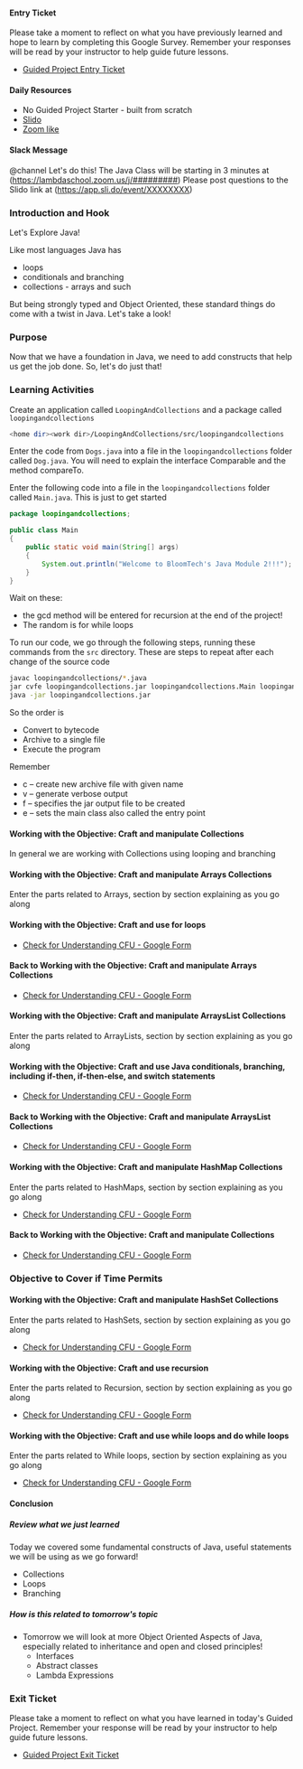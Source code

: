 #### Entry Ticket

Please take a moment to reflect on what you have previously learned and hope to learn by completing this Google Survey. Remember your responses will be read by your instructor to help guide future lessons.

* [Guided Project Entry Ticket](https://forms.gle/8aHTWdz7u87sbxR46)

#### Daily Resources

* No Guided Project Starter - built from scratch
* [Slido](https://app.sli.do/event/XXXXXXXX)
* [Zoom like](https://lambdaschool.zoom.us/j/#########)

#### Slack Message

@channel
Let's do this! The Java Class will be starting in 3 minutes at (https://lambdaschool.zoom.us/j/#########)
Please post questions to the Slido link at (https://app.sli.do/event/XXXXXXXX)

### Introduction and Hook

Let's Explore Java!

Like most languages Java has

* loops
* conditionals and branching
* collections - arrays and such

But being strongly typed and Object Oriented, these standard things do come with a twist in Java. Let's take a look!

### Purpose

Now that we have a foundation in Java, we need to add constructs that help us get the job done. So, let's do just that!

### Learning Activities

Create an application called `LoopingAndCollections` and a package called `loopingandcollections`

```BASH
<home dir><work dir>/LoopingAndCollections/src/loopingandcollections
```

Enter the code from `Dogs.java` into a file in the `loopingandcollections` folder called `Dog.java`. You will need to explain the interface Comparable and the method compareTo.

Enter the following code into a file in the `loopingandcollections` folder called `Main.java`. This is just to get started

```JAVA
package loopingandcollections;

public class Main
{
    public static void main(String[] args)
    {
        System.out.println("Welcome to BloomTech's Java Module 2!!!");
    }
}
```

Wait on these:

* the gcd method will be entered for recursion at the end of the project!
* The random is for while loops

To run our code, we go through the following steps, running these commands from the `src` directory. These are steps to repeat after each change of the source code

```BASH
javac loopingandcollections/*.java
jar cvfe loopingandcollections.jar loopingandcollections.Main loopingandcollections/*.class
java -jar loopingandcollections.jar
```

So the order is

* Convert to bytecode
* Archive to a single file
* Execute the program

Remember

* c – create new archive file with given name
* v – generate verbose output
* f – specifies the jar output file to be created
* e – sets the main class also called the entry point

#### Working with the Objective: Craft and manipulate Collections

In general we are working with Collections using looping and branching

#### Working with the Objective: Craft and manipulate Arrays Collections

Enter the parts related to Arrays, section by section explaining as you go along

#### Working with the Objective: Craft and use for loops

* [Check for Understanding CFU - Google Form](https://forms.gle/uFzpchZqvYdfJ7jD6)

#### Back to Working with the Objective: Craft and manipulate Arrays Collections

* [Check for Understanding CFU - Google Form](https://forms.gle/XhB5SLukUYSqossC9)

#### Working with the Objective: Craft and manipulate ArraysList Collections

Enter the parts related to ArrayLists, section by section explaining as you go along

#### Working with the Objective: Craft and use Java conditionals, branching, including if-then, if-then-else, and switch statements

* [Check for Understanding CFU - Google Form](https://forms.gle/CUpLfVmD7NQcSSCB6)

#### Back to Working with the Objective: Craft and manipulate ArraysList Collections

* [Check for Understanding CFU - Google Form](https://forms.gle/df6kjuey7ipbtxit6)

#### Working with the Objective: Craft and manipulate HashMap Collections

Enter the parts related to HashMaps, section by section explaining as you go along

* [Check for Understanding CFU - Google Form](https://forms.gle/iuYeMP5XZ3xaEMmq5)

#### Back to Working with the Objective: Craft and manipulate Collections

* [Check for Understanding CFU - Google Form](https://forms.gle/2rqUpENCHeyrFxuu8)

### Objective to Cover if Time Permits

#### Working with the Objective: Craft and manipulate HashSet Collections

Enter the parts related to HashSets, section by section explaining as you go along

* [Check for Understanding CFU - Google Form](https://forms.gle/t8ZbLmw7F7oCjLBN6)

#### Working with the Objective: Craft and use recursion

Enter the parts related to Recursion, section by section explaining as you go along

* [Check for Understanding CFU - Google Form](https://forms.gle/kKq55Z3B1Jbvxion9)

#### Working with the Objective: Craft and use while loops and do while loops

Enter the parts related to While loops, section by section explaining as you go along

* [Check for Understanding CFU - Google Form](https://forms.gle/9UaSS5BefBWppv766)

#### Conclusion

##### Review what we just learned

Today we covered some fundamental constructs of Java, useful statements we will be using as we go forward!

* Collections
* Loops
* Branching

##### How is this related to tomorrow's topic

* Tomorrow we will look at more Object Oriented Aspects of Java, especially related to inheritance and open and closed principles!
  * Interfaces
  * Abstract classes
  * Lambda Expressions

### Exit Ticket

Please take a moment to reflect on what you have learned in today's Guided Project. Remember your response will be read by your instructor to help guide future lessons.

* [Guided Project Exit Ticket](https://forms.gle/wokWRJonaLSWGnMA6)
